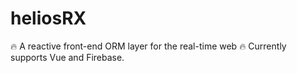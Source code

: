 # heliosRX
 🔥 A reactive front-end ORM layer for the real-time web 🔥 Currently supports Vue and Firebase.
